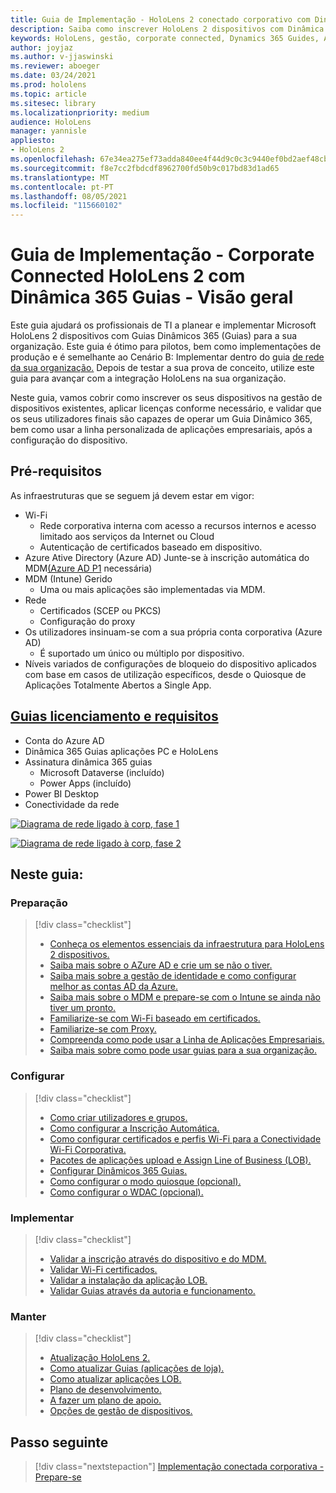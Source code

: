 ```yaml
---
title: Guia de Implementação - HoloLens 2 conectado corporativo com Dinâmica 365 Guias - Visão geral
description: Saiba como inscrever HoloLens 2 dispositivos com Dinâmica 365 Guides sobre uma rede conectada corporativa.
keywords: HoloLens, gestão, corporate connected, Dynamics 365 Guides, AAD, Azure AD, MDM, Mobile Device Management
author: joyjaz
ms.author: v-jjaswinski
ms.reviewer: aboeger
ms.date: 03/24/2021
ms.prod: hololens
ms.topic: article
ms.sitesec: library
ms.localizationpriority: medium
audience: HoloLens
manager: yannisle
appliesto:
- HoloLens 2
ms.openlocfilehash: 67e34ea275ef73adda840ee4f44d9c0c3c9440ef0bd2aef48cb7aaa971219220
ms.sourcegitcommit: f8e7cc2fbdcdf8962700fd50b9c017bd83d1ad65
ms.translationtype: MT
ms.contentlocale: pt-PT
ms.lasthandoff: 08/05/2021
ms.locfileid: "115660102"
---
```

# <a name="deployment-guide---corporate-connected-hololens-2-with-dynamics-365-guides---overview"></a>Guia de Implementação - Corporate Connected HoloLens 2 com Dinâmica 365 Guias - Visão geral

Este guia ajudará os profissionais de TI a planear e implementar Microsoft HoloLens 2 dispositivos com Guias Dinâmicos 365 (Guias) para a sua organização. Este guia é ótimo para pilotos, bem como implementações de produção e é semelhante ao Cenário B: Implementar dentro do guia [de rede da sua organização.](/hololens/common-scenarios#scenario-b-deploy-inside-your-organizations-network) Depois de testar a sua prova de conceito, utilize este guia para avançar com a integração HoloLens na sua organização.

Neste guia, vamos cobrir como inscrever os seus dispositivos na gestão de dispositivos existentes, aplicar licenças conforme necessário, e validar que os seus utilizadores finais são capazes de operar um Guia Dinâmico 365, bem como usar a linha personalizada de aplicações empresariais, após a configuração do dispositivo. 

## <a name="prerequisites"></a>Pré-requisitos

As infraestruturas que se seguem já devem estar em vigor:
- Wi-Fi
    - Rede corporativa interna com acesso a recursos internos e acesso limitado aos serviços da Internet ou Cloud
    - Autenticação de certificados baseado em dispositivo.
- Azure Ative Directory (Azure AD) Junte-se à inscrição automática do MDM[(Azure AD P1](/azure/active-directory/fundamentals/active-directory-whatis) necessária)
- MDM (Intune) Gerido
    - Uma ou mais aplicações são implementadas via MDM.
- Rede 
    - Certificados (SCEP ou PKCS)
    - Configuração do proxy
- Os utilizadores insinuam-se com a sua própria conta corporativa (Azure AD)
    - É suportado um único ou múltiplo por dispositivo.
- Níveis variados de configurações de bloqueio do dispositivo aplicados com base em casos de utilização específicos, desde o Quiosque de Aplicações Totalmente Abertos a Single App.

## <a name="guides-licensing-and-requirements"></a>[Guias licenciamento e requisitos](/dynamics365/mixed-reality/guides/requirements#licensing-and-product-requirements)

- Conta do Azure AD
- Dinâmica 365 Guias aplicações PC e HoloLens
- Assinatura dinâmica 365 guias
    - Microsoft Dataverse (incluído)
    - Power Apps (incluído)
- Power BI Desktop
- Conectividade da rede

[![Diagrama de rede ligado à corp, fase 1 ](./images/deployment-guides-revised-scenario-b-01-1.png)](./images/deployment-guides-revised-scenario-b-01-1.png#lightbox)

[![Diagrama de rede ligado à corp, fase 2 ](./images/deployment-guides-revised-scenario-b-02-1.png)](./images/deployment-guides-revised-scenario-b-02-1.png#lightbox)

## <a name="in-this-guide-you-will"></a>Neste guia:
### <a name="prepare"></a>Preparação
> [!div class="checklist"]
>- [Conheça os elementos essenciais da infraestrutura para HoloLens 2 dispositivos.](hololens2-corp-connected-prepare.md#infrastructure-essentials)
>- [Saiba mais sobre o AZure AD e crie um se não o tiver.](hololens2-corp-connected-prepare.md#azure-active-directory)
>- [Saiba mais sobre a gestão de identidade e como configurar melhor as contas AD da Azure.](hololens2-corp-connected-prepare.md#identity-management)
>- [Saiba mais sobre o MDM e prepare-se com o Intune se ainda não tiver um pronto.](hololens2-corp-connected-prepare.md#mobile-device-management)
>- [Familiarize-se com Wi-Fi baseado em certificados.](hololens2-corp-connected-prepare.md#certificates)
>- [Familiarize-se com Proxy.](hololens2-corp-connected-prepare.md#proxy)
>- [Compreenda como pode usar a Linha de Aplicações Empresariais.](hololens2-corp-connected-prepare.md#line-of-business-apps)
>- [Saiba mais sobre como pode usar guias para a sua organização.](hololens2-corp-connected-prepare.md#guides-playbook)
### <a name="configure"></a>Configurar
> [!div class="checklist"]
>- [Como criar utilizadores e grupos.](hololens2-corp-connected-configure.md#azure-users-and-groups)
>- [Como configurar a Inscrição Automática.](hololens2-corp-connected-configure.md#auto-enrollment-on-hololens-2)
>- [Como configurar certificados e perfis Wi-Fi para a Conectividade Wi-Fi Corporativa.](hololens2-corp-connected-configure.md#corporate-wi-fi-connectivity)
>- [Pacotes de aplicações upload e Assign Line of Business (LOB).](hololens2-corp-connected-configure.md#app-deployment)
>- [Configurar Dinâmicos 365 Guias.](hololens2-corp-connected-configure.md#setup-guides-application-licenses-dataverse-and-authoring)
>- [Como configurar o modo quiosque (opcional).](hololens2-corp-connected-configure.md#optional-kiosk-mode)
>- [Como configurar o WDAC (opcional).](hololens2-corp-connected-configure.md#optional-wdac)
### <a name="deploy"></a>Implementar
> [!div class="checklist"]
>-  [Validar a inscrição através do dispositivo e do MDM.](hololens2-corp-connected-deploy.md#enrollment-validation)
>-  [Validar Wi-Fi certificados.](hololens2-corp-connected-deploy.md#wi-fi-certificate-validation)
>-  [Validar a instalação da aplicação LOB.](hololens2-corp-connected-deploy.md#validate-lob-app-install)
>-  [Validar Guias através da autoria e funcionamento.](hololens2-corp-connected-deploy.md#validate-dynamics-365-guides)
### <a name="maintain"></a>Manter
> [!div class="checklist"]
>- [Atualização HoloLens 2.](hololens2-corp-connected-maintain.md#update-hololens)
>- [Como atualizar Guias (aplicações de loja).](hololens2-corp-connected-maintain.md#how-to-update-dynamics-365-guides-and-other-store-apps)
>- [Como atualizar aplicações LOB.](hololens2-corp-connected-maintain.md#how-to-update-lob-apps) 
>- [Plano de desenvolvimento.](hololens2-corp-connected-maintain.md#development-plan) 
>- [A fazer um plano de apoio.](hololens2-corp-connected-maintain.md#support-plan)
>- [Opções de gestão de dispositivos.](hololens2-corp-connected-maintain.md#device-management)

## <a name="next-step"></a>Passo seguinte 
> [!div class="nextstepaction"]
> [Implementação conectada corporativa - Prepare-se](hololens2-corp-connected-prepare.md)
